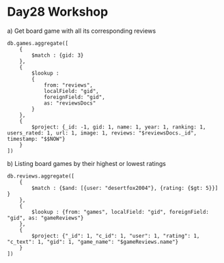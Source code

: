 # Day28 Workshop

a) Get board game with all its corresponding reviews

```
db.games.aggregate([
    {
        $match : {gid: 3}
    },
    {
        $lookup : 
        {
            from: "reviews",
            localField: "gid",
            foreignField: "gid",
            as: "reviewsDocs"
        }
    },
    {
        $project: {_id: -1, gid: 1, name: 1, year: 1, ranking: 1, users_rated: 1, url: 1, image: 1, reviews: "$reviewsDocs._id", timestamp: "$$NOW"}
    }
])

```


b) Listing board games by their highest or lowest ratings

```
db.reviews.aggregate([
    {
        $match : {$and: [{user: "desertfox2004"}, {rating: {$gt: 5}}] }
    },
    {
        $lookup : {from: "games", localField: "gid", foreignField: "gid", as: "gameReviews"}
    },
    {
        $project: {"_id": 1, "c_id": 1, "user": 1, "rating": 1, "c_text": 1, "gid": 1, "game_name": "$gameReviews.name"}
    }
])
```